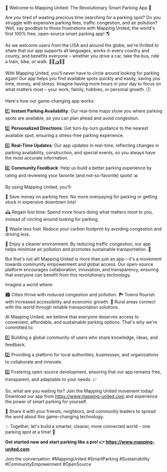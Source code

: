 🚀 Welcome to Mapping United: The Revolutionary Smart Parking App 🚀

Are you tired of wasting precious time searching for a parking spot? Do you struggle with expensive parking fees, traffic congestion, and air pollution? Well, say goodbye to those frustrations with Mapping United, the world's first 100% free, open-source smart parking app! 🌎

As we welcome users from the USA and around the globe, we're thrilled to share that our app supports all languages, works in every country and county, and benefits everyone – whether you drive a car, take the bus, ride a train, bike, or walk. 🚌🚂🛺️🏃‍♀️

With Mapping United, you'll never have to circle around looking for parking again! Our app helps you find available spots quickly and easily, saving you time, money, and stress. Imagine having more hours in your day to focus on what matters most – your work, family, hobbies, or personal growth. 🕒️

Here's how our game-changing app works:

1️⃣ **Instant Parking Availability**: Our real-time maps show you where parking spots are available, so you can plan ahead and avoid congestion.

2️⃣ **Personalized Directions**: Get turn-by-turn guidance to the nearest available spot, ensuring a stress-free parking experience.

3️⃣ **Real-Time Updates**: Our app updates in real-time, reflecting changes in parking availability, construction, and special events, so you always have the most accurate information.

4️⃣ **Community Feedback**: Help us build a better parking experience by rating and reviewing your favorite (and not-so-favorite) spots! 📊

By using Mapping United, you'll:

💸 Save money on parking fees: No more overpaying for parking or getting stuck in expensive downtown lots!

🕰️ Regain lost time: Spend more hours doing what matters most to you, instead of circling around looking for parking.

🌿 Waste less fuel: Reduce your carbon footprint by avoiding congestion and driving less.

💚 Enjoy a cleaner environment: By reducing traffic congestion, our app helps minimize air pollution and promotes sustainable transportation. 🌟

But that's not all! Mapping United is more than just an app – it's a movement towards community empowerment and global access. Our open-source platform encourages collaboration, innovation, and transparency, ensuring that everyone can benefit from this revolutionary technology.

Imagine a world where:

🏙️ Cities thrive with reduced congestion and pollution.
🏞️ Towns flourish with increased accessibility and economic growth.
🌄 Rural areas connect with the world through reliable transportation solutions.

At Mapping United, we believe that everyone deserves access to convenient, affordable, and sustainable parking options. That's why we're committed to:

1️⃣ Building a global community of users who share knowledge, ideas, and feedback.

2️⃣ Providing a platform for local authorities, businesses, and organizations to collaborate and innovate.

3️⃣ Fostering open-source development, ensuring that our app remains free, transparent, and adaptable to your needs. 📈

So, what are you waiting for? Join the Mapping United movement today! Download our app from https://www.mapping-united.com and experience the power of smart parking for yourself.

📨 Share it with your friends, neighbors, and community leaders to spread the word about this game-changing technology.

💥 Together, let's build a smarter, cleaner, more connected world – one parking spot at a time! 🌈

**Get started now and start parking like a pro! 👉 https://www.mapping-united.com**

Join the conversation: #MappingUnited #SmartParking #Sustainability #CommunityEmpowerment #OpenSource